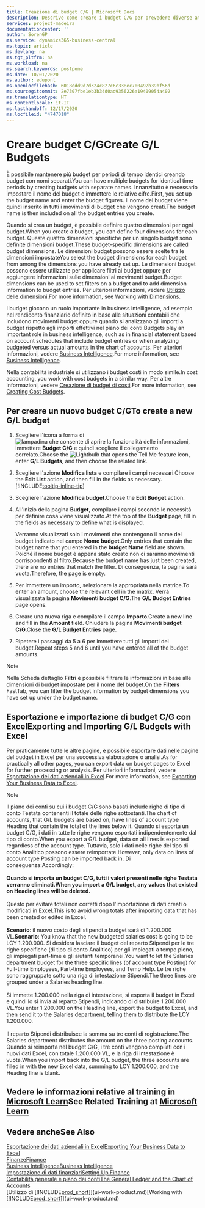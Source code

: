 ```yaml
---
title: Creazione di budget C/G | Microsoft Docs
description: Descrive come creare i budget C/G per prevedere diverse attività finanziarie e assegnare le dimensioni per scopi di business intelligence.
services: project-madeira
documentationcenter: ''
author: SorenGP
ms.service: dynamics365-business-central
ms.topic: article
ms.devlang: na
ms.tgt_pltfrm: na
ms.workload: na
ms.search.keywords: postpone
ms.date: 10/01/2020
ms.author: edupont
ms.openlocfilehash: 6018edd9d7d324c827c6c338ec700492b39bf56d
ms.sourcegitcommit: 2e7307fbe1eb3b34d0ad9356226a19409054a402
ms.translationtype: HT
ms.contentlocale: it-IT
ms.lasthandoff: 12/17/2020
ms.locfileid: "4747018"
---
```

# <a name="create-gl-budgets"></a><span data-ttu-id="86d09-103">Creare budget C/G</span><span class="sxs-lookup"><span data-stu-id="86d09-103">Create G/L Budgets</span></span>
<span data-ttu-id="86d09-104">È possibile mantenere più budget per periodi di tempo identici creando budget con nomi separati.</span><span class="sxs-lookup"><span data-stu-id="86d09-104">You can have multiple budgets for identical time periods by creating budgets with separate names.</span></span> <span data-ttu-id="86d09-105">Innanzitutto è necessario impostare il nome del budget e immettere le relative cifre.</span><span class="sxs-lookup"><span data-stu-id="86d09-105">First, you set up the budget name and enter the budget figures.</span></span> <span data-ttu-id="86d09-106">Il nome del budget viene quindi inserito in tutti i movimenti di budget che vengono creati.</span><span class="sxs-lookup"><span data-stu-id="86d09-106">The budget name is then included on all the budget entries you create.</span></span>  

<span data-ttu-id="86d09-107">Quando si crea un budget, è possibile definire quattro dimensioni per ogni budget.</span><span class="sxs-lookup"><span data-stu-id="86d09-107">When you create a budget, you can define four dimensions for each budget.</span></span> <span data-ttu-id="86d09-108">Queste quattro dimensioni specifiche per un singolo budget sono definite dimensioni budget.</span><span class="sxs-lookup"><span data-stu-id="86d09-108">These budget-specific dimensions are called budget dimensions.</span></span> <span data-ttu-id="86d09-109">Le dimensioni budget possono essere scelte tra le dimensioni impostate</span><span class="sxs-lookup"><span data-stu-id="86d09-109">You select the budget dimensions for each budget from among the dimensions you have already set up.</span></span> <span data-ttu-id="86d09-110">Le dimensioni budget possono essere utilizzate per applicare filtri ai budget oppure per aggiungere informazioni sulle dimensioni ai movimenti budget.</span><span class="sxs-lookup"><span data-stu-id="86d09-110">Budget dimensions can be used to set filters on a budget and to add dimension information to budget entries.</span></span> <span data-ttu-id="86d09-111">Per ulteriori informazioni, vedere [Utilizzo delle dimensioni](finance-dimensions.md).</span><span class="sxs-lookup"><span data-stu-id="86d09-111">For more information, see [Working with Dimensions](finance-dimensions.md).</span></span>

<span data-ttu-id="86d09-112">I budget giocano un ruolo importante in business intelligence, ad esempio nel rendiconto finanziario definito in base alle situazioni contabili che includono movimenti budget oppure quando si analizzano gli importi a budget rispetto agli importi effettivi nel piano dei conti.</span><span class="sxs-lookup"><span data-stu-id="86d09-112">Budgets play an important role in business intelligence, such as in financial statement based on account schedules that include budget entries or when analyzing budgeted versus actual amounts in the chart of accounts.</span></span> <span data-ttu-id="86d09-113">Per ulteriori informazioni, vedere [Business Intelligence](bi.md).</span><span class="sxs-lookup"><span data-stu-id="86d09-113">For more information, see [Business Intelligence](bi.md).</span></span>

<span data-ttu-id="86d09-114">Nella contabilità industriale si utilizzano i budget costi in modo simile.</span><span class="sxs-lookup"><span data-stu-id="86d09-114">In cost accounting, you work with cost budgets in a similar way.</span></span> <span data-ttu-id="86d09-115">Per altre informazioni, vedere [Creazione di budget di costi](finance-create-cost-budgets.md).</span><span class="sxs-lookup"><span data-stu-id="86d09-115">For more information, see [Creating Cost Budgets](finance-create-cost-budgets.md).</span></span>    

## <a name="to-create-a-new-gl-budget"></a><span data-ttu-id="86d09-116">Per creare un nuovo budget C/G</span><span class="sxs-lookup"><span data-stu-id="86d09-116">To create a new G/L budget</span></span>  
1. <span data-ttu-id="86d09-117">Scegliere l'icona a forma di ![lampadina che consente di aprire la funzionalità delle informazioni](media/ui-search/search_small.png "Informazioni sull'operazione che si desidera eseguire"), immettere **Budget C/G** e quindi scegliere il collegamento correlato.</span><span class="sxs-lookup"><span data-stu-id="86d09-117">Choose the ![Lightbulb that opens the Tell Me feature](media/ui-search/search_small.png "Tell me what you want to do") icon, enter **G/L Budgets**, and then choose the related link.</span></span>  
2. <span data-ttu-id="86d09-118">Scegliere l'azione **Modifica lista** e compilare i campi necessari.</span><span class="sxs-lookup"><span data-stu-id="86d09-118">Choose the **Edit List** action, and then fill in the fields as necessary.</span></span> [!INCLUDE[tooltip-inline-tip](includes/tooltip-inline-tip_md.md)]  
3. <span data-ttu-id="86d09-119">Scegliere l'azione **Modifica budget**.</span><span class="sxs-lookup"><span data-stu-id="86d09-119">Choose the **Edit Budget** action.</span></span>
4. <span data-ttu-id="86d09-120">All'inizio della pagina **Budget**, compilare i campi secondo le necessità per definire cosa viene visualizzato.</span><span class="sxs-lookup"><span data-stu-id="86d09-120">At the top of the **Budget** page, fill in the fields as necessary to define what is displayed.</span></span>  

    <span data-ttu-id="86d09-121">Verranno visualizzati solo i movimenti che contengono il nome del budget indicato nel campo **Nome budget**.</span><span class="sxs-lookup"><span data-stu-id="86d09-121">Only entries that contain the budget name that you entered in the **budget Name** field are shown.</span></span> <span data-ttu-id="86d09-122">Poiché il nome budget è appena stato creato non ci saranno movimenti corrispondenti al filtro.</span><span class="sxs-lookup"><span data-stu-id="86d09-122">Because the budget name has just been created, there are no entries that match the filter.</span></span> <span data-ttu-id="86d09-123">Di conseguenza, la pagina sarà vuota.</span><span class="sxs-lookup"><span data-stu-id="86d09-123">Therefore, the page is empty.</span></span>  
5. <span data-ttu-id="86d09-124">Per immettere un importo, selezionare la appropriata nella matrice.</span><span class="sxs-lookup"><span data-stu-id="86d09-124">To enter an amount, choose the relevant cell in the matrix.</span></span> <span data-ttu-id="86d09-125">Verrà visualizzata la pagina **Movimenti budget C/G**.</span><span class="sxs-lookup"><span data-stu-id="86d09-125">The **G/L Budget Entries** page opens.</span></span>  
6. <span data-ttu-id="86d09-126">Creare una nuova riga e compilare il campo **Importo**.</span><span class="sxs-lookup"><span data-stu-id="86d09-126">Create a new line and fill in the **Amount** field.</span></span> <span data-ttu-id="86d09-127">Chiudere la pagina **Movimenti budget C/G**.</span><span class="sxs-lookup"><span data-stu-id="86d09-127">Close the **G/L Budget Entries** page.</span></span>  
7. <span data-ttu-id="86d09-128">Ripetere i passaggi da 5 a 6 per immettere tutti gli importi del budget.</span><span class="sxs-lookup"><span data-stu-id="86d09-128">Repeat steps 5 and 6 until you have entered all of the budget amounts.</span></span>  

> [!NOTE]  
>  <span data-ttu-id="86d09-129">Nella Scheda dettaglio **Filtri** è possibile filtrare le informazioni in base alle dimensioni di budget impostate per il nome del budget.</span><span class="sxs-lookup"><span data-stu-id="86d09-129">On the **Filters** FastTab, you can filter the budget information by budget dimensions you have set up under the budget name.</span></span>

## <a name="exporting-and-importing-gl-budgets-with-excel"></a><span data-ttu-id="86d09-130">Esportazione e importazione di budget C/G con Excel</span><span class="sxs-lookup"><span data-stu-id="86d09-130">Exporting and Importing G/L Budgets with Excel</span></span>
<span data-ttu-id="86d09-131">Per praticamente tutte le altre pagine, è possibile esportare dati nelle pagine del budget in Excel per una successiva elaborazione o analisi.</span><span class="sxs-lookup"><span data-stu-id="86d09-131">As for practically all other pages, you can export data on budget pages to Excel for further processing or analysis.</span></span> <span data-ttu-id="86d09-132">Per ulteriori informazioni, vedere [Esportazione dei dati aziendali in Excel](about-export-data.md).</span><span class="sxs-lookup"><span data-stu-id="86d09-132">For more information, see [Exporting Your Business Data to Excel](about-export-data.md).</span></span>

> [!NOTE]
> <span data-ttu-id="86d09-133">Il piano dei conti su cui i budget C/G sono basati include righe di tipo di conto Testata contenenti il totale delle righe sottostanti.</span><span class="sxs-lookup"><span data-stu-id="86d09-133">The chart of accounts, that G/L budgets are based on, have lines of account type Heading that contain the total of the lines below it.</span></span> <span data-ttu-id="86d09-134">Quando si esporta un budget C/G, i dati in tutte le righe vengono esportati indipendentemente dal tipo di conto.</span><span class="sxs-lookup"><span data-stu-id="86d09-134">When you export a G/L budget, data on all lines is exported regardless of the account type.</span></span> <span data-ttu-id="86d09-135">Tuttavia, solo i dati nelle righe del tipo di conto Analitico possono essere reimportate.</span><span class="sxs-lookup"><span data-stu-id="86d09-135">However, only data on lines of account type Posting can be imported back in.</span></span> <span data-ttu-id="86d09-136">Di conseguenza:</span><span class="sxs-lookup"><span data-stu-id="86d09-136">Accordingly:</span></span> <br /><br /> <span data-ttu-id="86d09-137">**Quando si importa un budget C/G, tutti i valori presenti nelle righe Testata verranno eliminati.**</span><span class="sxs-lookup"><span data-stu-id="86d09-137">**When you import a G/L budget, any values that existed on Heading lines will be deleted.**</span></span> <br /><br /> <span data-ttu-id="86d09-138">Questo per evitare totali non corretti dopo l'importazione di dati creati o modificati in Excel.</span><span class="sxs-lookup"><span data-stu-id="86d09-138">This is to avoid wrong totals after importing data that has been created or edited in Excel.</span></span><br /><br /> <span data-ttu-id="86d09-139">**Scenario**: il nuovo costo degli stipendi a budget sarà di 1.200.000 VL.</span><span class="sxs-lookup"><span data-stu-id="86d09-139">**Scenario**: You know that the new budgeted salaries cost is going to be LCY 1.200.000.</span></span> <span data-ttu-id="86d09-140">Si desidera lasciare il budget del reparto Stipendi per le tre righe specifiche (di tipo di conto Analitico) per gli impiegati a tempo pieno, gli impiegati part-time e gli aiutanti temporanei.</span><span class="sxs-lookup"><span data-stu-id="86d09-140">You want to let the Salaries department budget for the three specific lines (of account type Posting) for Full-time Employees, Part-time Employees, and Temp Help.</span></span> <span data-ttu-id="86d09-141">Le tre righe sono raggruppate sotto una riga di intestazione Stipendi.</span><span class="sxs-lookup"><span data-stu-id="86d09-141">The three lines are grouped under a Salaries heading line.</span></span><br /><br /><span data-ttu-id="86d09-142">Si immette 1.200.000 nella riga di intestazione, si esporta il budget in Excel e quindi lo si invia al reparto Stipendi, indicando di distribuire 1.200.000 VL.</span><span class="sxs-lookup"><span data-stu-id="86d09-142">You enter 1.200.000 on the Heading line, export the budget to Excel, and then send it to the Salaries department, telling them to distribute the LCY 1.200.000.</span></span><br /><br /> <span data-ttu-id="86d09-143">Il reparto Stipendi distribuisce la somma su tre conti di registrazione.</span><span class="sxs-lookup"><span data-stu-id="86d09-143">The Salaries department distributes the amount on the three posting accounts.</span></span> <span data-ttu-id="86d09-144">Quando si reimporta nel budget C/G, i tre conti vengono compilati con i nuovi dati Excel, con totale 1.200.000 VL, e la riga di intestazione è vuota.</span><span class="sxs-lookup"><span data-stu-id="86d09-144">When you import back into the G/L budget, the three accounts are filled in with the new Excel data, summing to LCY 1.200.000, and the Heading line is blank.</span></span>

## <a name="see-related-training-at-microsoft-learn"></a><span data-ttu-id="86d09-145">Vedere le informazioni relative al training in [Microsoft Learn](/learn/modules/budgets-exchange-rates-dynamics-365-business-central/index)</span><span class="sxs-lookup"><span data-stu-id="86d09-145">See Related Training at [Microsoft Learn](/learn/modules/budgets-exchange-rates-dynamics-365-business-central/index)</span></span>

## <a name="see-also"></a><span data-ttu-id="86d09-146">Vedere anche</span><span class="sxs-lookup"><span data-stu-id="86d09-146">See Also</span></span>
[<span data-ttu-id="86d09-147">Esportazione dei dati aziendali in Excel</span><span class="sxs-lookup"><span data-stu-id="86d09-147">Exporting Your Business Data to Excel</span></span>](about-export-data.md)  
[<span data-ttu-id="86d09-148">Finanze</span><span class="sxs-lookup"><span data-stu-id="86d09-148">Finance</span></span>](finance.md)  
[<span data-ttu-id="86d09-149">Business Intelligence</span><span class="sxs-lookup"><span data-stu-id="86d09-149">Business Intelligence</span></span>](bi.md)  
[<span data-ttu-id="86d09-150">Impostazione di dati finanziari</span><span class="sxs-lookup"><span data-stu-id="86d09-150">Setting Up Finance</span></span>](finance-setup-finance.md)  
[<span data-ttu-id="86d09-151">Contabilità generale e piano dei conti</span><span class="sxs-lookup"><span data-stu-id="86d09-151">The General Ledger and the Chart of Accounts</span></span>](finance-general-ledger.md)  
<span data-ttu-id="86d09-152">[Utilizzo di [!INCLUDE[prod_short](includes/prod_short.md)]](ui-work-product.md)</span><span class="sxs-lookup"><span data-stu-id="86d09-152">[Working with [!INCLUDE[prod_short](includes/prod_short.md)]](ui-work-product.md)</span></span>  
